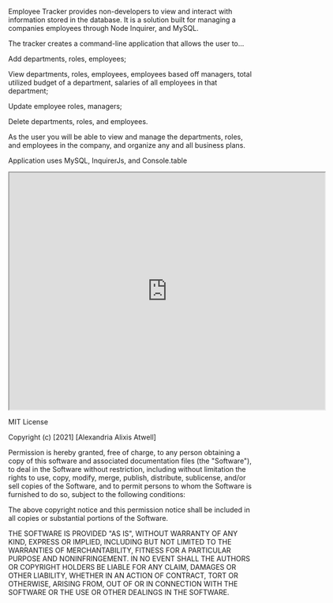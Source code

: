 Employee Tracker provides non-developers to view and interact with information stored in the database. It is a solution built for managing a companies employees through Node Inquirer, and MySQL. 

The tracker creates a command-line application that allows the user to...

Add departments, roles, employees;

View departments, roles, employees, employees based off managers, 
total utilized budget of a department, salaries of all employees in that department;

Update employee roles, managers;

Delete departments, roles, and employees.

As the user you will be able to view and manage the departments, roles, and employees in the company, and organize any and all business plans.


Application uses MySQL, InquirerJs, and Console.table



<iframe src="https://drive.google.com/file/d/1MLgTPNO-6M2didcKVZ1LD9HCagK7g9KF/preview" width="640" height="480"></iframe>




MIT License

Copyright (c) [2021] [Alexandria Alixis Atwell]

Permission is hereby granted, free of charge, to any person obtaining a copy
of this software and associated documentation files (the "Software"), to deal
in the Software without restriction, including without limitation the rights
to use, copy, modify, merge, publish, distribute, sublicense, and/or sell
copies of the Software, and to permit persons to whom the Software is
furnished to do so, subject to the following conditions:

The above copyright notice and this permission notice shall be included in all
copies or substantial portions of the Software.

THE SOFTWARE IS PROVIDED "AS IS", WITHOUT WARRANTY OF ANY KIND, EXPRESS OR
IMPLIED, INCLUDING BUT NOT LIMITED TO THE WARRANTIES OF MERCHANTABILITY,
FITNESS FOR A PARTICULAR PURPOSE AND NONINFRINGEMENT. IN NO EVENT SHALL THE
AUTHORS OR COPYRIGHT HOLDERS BE LIABLE FOR ANY CLAIM, DAMAGES OR OTHER
LIABILITY, WHETHER IN AN ACTION OF CONTRACT, TORT OR OTHERWISE, ARISING FROM,
OUT OF OR IN CONNECTION WITH THE SOFTWARE OR THE USE OR OTHER DEALINGS IN THE
SOFTWARE.
  


